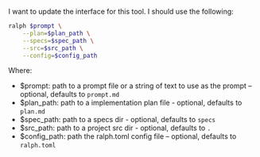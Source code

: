 I want to update the interface for this tool.
I should use the following:

```sh
ralph $prompt \
	--plan=$plan_path \
	--specs=$spec_path \
	--src=$src_path \
	--config=$config_path
```

Where:

- $prompt: path to a prompt file or a string of text to use as the prompt – optional, defaults to `prompt.md`
- $plan_path: path to a implementation plan file - optional, defaults to `plan.md`
- $spec_path: path to a specs dir - optional, defaults to `specs`
- $src_path: path to a project src dir - optional, defaults to `.`
- $config_path: path the ralph.toml config file – optional, defaults to `ralph.toml`
